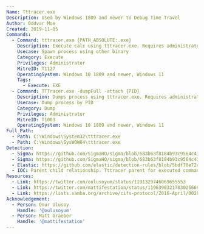 ```yaml
---
Name: Tttracer.exe
Description: Used by Windows 1809 and newer to Debug Time Travel
Author: Oddvar Moe
Created: 2019-11-05
Commands:
  - Command: tttracer.exe {PATH_ABSOLUTE:.exe}
    Description: Execute calc using tttracer.exe. Requires administrator privileges
    Usecase: Spawn process using other binary
    Category: Execute
    Privileges: Administrator
    MitreID: T1127
    OperatingSystem: Windows 10 1809 and newer, Windows 11
    Tags:
      - Execute: EXE
  - Command: TTTracer.exe -dumpFull -attach {PID}
    Description: Dumps process using tttracer.exe. Requires administrator privileges
    Usecase: Dump process by PID
    Category: Dump
    Privileges: Administrator
    MitreID: T1003
    OperatingSystem: Windows 10 1809 and newer, Windows 11
Full_Path:
  - Path: C:\Windows\System32\tttracer.exe
  - Path: C:\Windows\SysWOW64\tttracer.exe
Detection:
  - Sigma: https://github.com/SigmaHQ/sigma/blob/683b63f8184b93c9564c4310d10c571cbe367e1e/rules/windows/process_creation/proc_creation_win_lolbin_tttracer_mod_load.yml
  - Sigma: https://github.com/SigmaHQ/sigma/blob/683b63f8184b93c9564c4310d10c571cbe367e1e/rules/windows/image_load/image_load_tttracer_mod_load.yml
  - Elastic: https://github.com/elastic/detection-rules/blob/5bdf70e72c6cd4547624c521108189af994af449/rules/windows/credential_access_cmdline_dump_tool.toml
  - IOC: Parent child relationship. Tttracer parent for executed command
Resources:
  - Link: https://twitter.com/oulusoyum/status/1191329746069655553
  - Link: https://twitter.com/mattifestation/status/1196390321783025666
  - Link: https://lists.samba.org/archive/cifs-protocol/2016-April/002877.html
Acknowledgement:
  - Person: Onur Ulusoy
    Handle: '@oulusoyum'
  - Person: Matt Graeber
    Handle: '@mattifestation'
---
```

